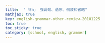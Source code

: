 ```yaml
---
title:  "「En」 强调句、语序、倒装和省略"
mathjax: true
key: english-grammar-other-review-20181225
toc: true
toc_sticky: true
category: [school, english, grammer]
---
```

